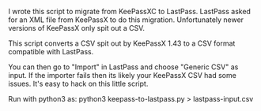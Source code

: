 I wrote this script to migrate from KeePassXC to LastPass. LastPass asked for
an XML file from KeePassX to do this migration. Unfortunately newer versions
of KeePassX only spit out a CSV.

This script converts a CSV spit out by KeePassX 1.43 to a CSV format
compatible with LastPass.

You can then go to "Import" in LastPass and choose "Generic CSV" as input. If
the importer fails then its likely your KeePassX CSV had some issues. It's easy
to hack on this little script.

Run with python3 as:
python3 keepass-to-lastpass.py > lastpass-input.csv
